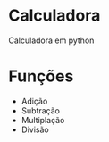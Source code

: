 # Calculadora
 Calculadora em python
# Funções
   - Adição
   - Subtração
   - Multiplação
   - Divisão
   
